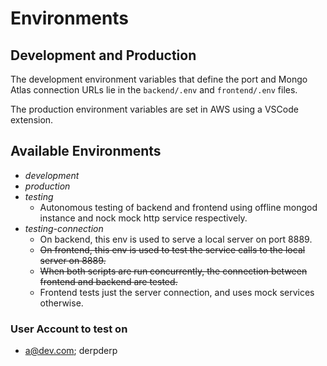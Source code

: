 # Environments

## Development and Production

The development environment variables that define the port and Mongo Atlas connection URLs lie in the `backend/.env` and `frontend/.env` files.

The production environment variables are set in AWS using a VSCode extension.

## Available Environments

- _development_
- _production_
- _testing_
  - Autonomous testing of backend and frontend using offline mongod instance and nock mock http service respectively.
- _testing-connection_
  - On backend, this env is used to serve a local server on port 8889.
  - ~~On frontend, this env is used to test the service calls to the local server on 8889.~~
  - ~~When both scripts are run concurrently, the connection between frontend and backend are tested.~~
  - Frontend tests just the server connection, and uses mock services otherwise.

### User Account to test on

- a@dev.com; derpderp
